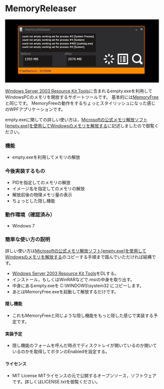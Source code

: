 MemoryReleaser
==========
![ScreenShot](/screenshots/ss_001.png)

[Windows Server 2003 Resource Kit Tools](http://www.microsoft.com/en-us/download/details.aspx?displaylang=en&id=17657)に含まれるempty.exeを利用してWindowsPCのメモリを開放するサポートツールです。
基本的には[MemoryFree](https://github.com/yagi2/MemoryFree)と同じです。
MemoryFreeの動作をするちょっとスタイリッシュになった感じのWPFアプリケーションです。

empty.exeに関しての詳しい使い方は，[Microsoftの公式メモリ解放ソフト[empty.exe]を使用してWindowsのメモリを解放する](http://blog.yagi2.com/?p=429#more-429)に記述しましたので御覧ください。

### 機能
* empty.exeを利用してメモリの解放

### 今後実装するもの
* PIDを指定してのメモリの解放
* イメージ名を指定してのメモリの解放
* 解放前後の物理メモリ量の表示
* ちょっとした隠し機能

### 動作環境（確認済み）
* Windows 7

### 簡単な使い方の説明
詳しい使い方は[Microsoftの公式メモリ解放ソフト[empty.exe]を使用してWindowsのメモリを解放する](http://blog.yagi2.com/?p=429#more-429)のコピーする手順まで踏んでいただければ結構です。

* [Windows Server 2003 Resource Kit Tools](http://www.microsoft.com/en-us/download/details.aspx?displaylang=en&id=17657)をDLする。
* インストール，もしくはWinRARなどで.msiの中身を取り出す。
* 中身にあるempty.exeを C:\WINDOWS\system32 にコピーします。
* あとはMemoryFree.exeを起動して解放するだけです。

#### 隠し機能
* これもMemoryFreeと同じような隠し機能をもっと隠した感じで実装する予定です。

#### 実装予定
* 隠し機能のフォームを呼んだ時点でディスクトレイが開いているのか開いているのかを取得してボタンのEnabledを設定する。

#### ライセンス
* MIT License
MITライセンスの元で公開するオープンソース，ソフトウェアです。詳しくはLICENSE.txtを御覧ください。

